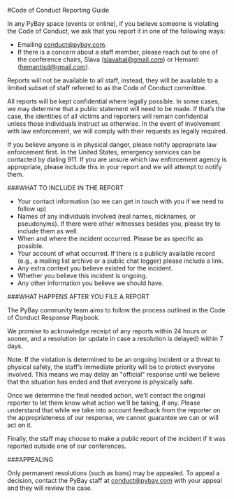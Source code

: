 #Code of Conduct Reporting Guide

In any PyBay space (events or online), if you believe someone is violating the Code of Conduct, we ask that you report it in one of the following ways:

 - Emailing conduct@pybay.com.
 - If there is a concern about a staff member, please reach out to one of the conference chairs, Slava (slavabal@gmail.com) or Hemanti (hemantisd@gmail.com).

Reports will not be available to all staff, instead, they will be available to a limited subset of staff referred to as the Code of Conduct committee.

All reports will be kept confidential where legally possible. In some cases, we may determine that a public statement will need to be made. If that’s the case, the identities of all victims and reporters will remain confidential unless those individuals instruct us otherwise. In the event of involvement with law enforcement, we will comply with their requests as legally required.

If you believe anyone is in physical danger, please notify appropriate law enforcement first. In the United States, emergency services can be contacted by dialing 911. If you are unsure which law enforcement agency is appropriate, please include this in your report and we will attempt to notify them.

###WHAT TO INCLUDE IN THE REPORT

 - Your contact information (so we can get in touch with you if we need to follow up)
 - Names of any individuals involved (real names, nicknames, or pseudonyms). If there were other witnesses besides you, please try to include them as well.
 - When and where the incident occurred. Please be as specific as possible.
 - Your account of what occurred. If there is a publicly available record (e.g., a mailing list archive or a public chat logger) please include a link.
 - Any extra context you believe existed for the incident.
 - Whether you believe this incident is ongoing.
 - Any other information you believe we should have.

###WHAT HAPPENS AFTER YOU FILE A REPORT

The PyBay community team aims to follow the process outlined in the Code of Conduct Response Playbook.

We promise to acknowledge receipt of any reports within 24 hours or sooner, and a resolution (or update in case a resolution is delayed) within 7 days.

Note: If the violation is determined to be an ongoing incident or a threat to physical safety, the staff’s immediate priority will be to protect everyone involved. This means we may delay an "official" response until we believe that the situation has ended and that everyone is physically safe.

Once we determine the final needed action, we’ll contact the original reporter to let them know what action we’ll be taking, if any. Please understand that while we take into account feedback from the reporter on the appropriateness of our response, we cannot guarantee we can or will act on it.

Finally, the staff may choose to make a public report of the incident if it was reported outside one of our conferences.

###APPEALING

Only permanent resolutions (such as bans) may be appealed. To appeal a decision, contact the PyBay staff at conduct@pybay.com with your appeal and they will review the case.
